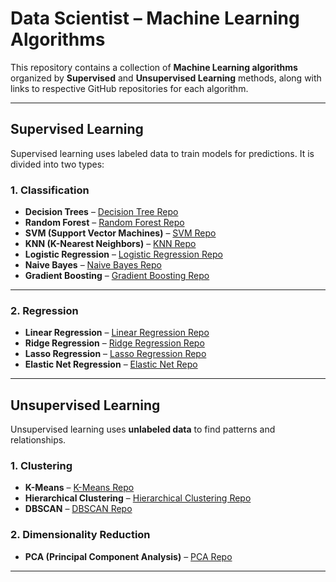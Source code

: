 # Data Scientist – Machine Learning Algorithms

This repository contains a collection of **Machine Learning algorithms** organized by **Supervised** and **Unsupervised Learning** methods, along with links to respective GitHub repositories for each algorithm.

---

## Supervised Learning

Supervised learning uses labeled data to train models for predictions. It is divided into two types:

### 1. Classification

- **Decision Trees** – [Decision Tree Repo](https://github.com/Elakiya-bcs22/Travel_Interest-DT-)  
- **Random Forest** – [Random Forest Repo](https://github.com/Elakiya-bcs22/Insta_Sentiments-RF-)  
- **SVM (Support Vector Machines)** – [SVM Repo](https://github.com/Elakiya-bcs22/Breast_Cancer_Pred-SVM-)  
- **KNN (K-Nearest Neighbors)** – [KNN Repo](https://github.com/Elakiya-bcs22/Music_Mood_Classifier-KNN-)  
- **Logistic Regression** – [Logistic Regression Repo](https://github.com/Elakiya-bcs22/Promotion-Data)  
- **Naive Bayes** – [Naive Bayes Repo](https://github.com/Elakiya-bcs22/Movie_Review_Classifier-NB-)  
- **Gradient Boosting** – [Gradient Boosting Repo](https://github.com/Elakiya-bcs22/Mobile-data-usage-predictor-GB-)

---

### 2. Regression

- **Linear Regression** – [Linear Regression Repo](https://github.com/Elakiya-bcs22/Spend_prediction_app-LR-)  
- **Ridge Regression** – [Ridge Regression Repo](https://github.com/Elakiya-bcs22/Student_Performance-RR-)  
- **Lasso Regression** – [Lasso Regression Repo](https://github.com/Elakiya-bcs22/Electricity_usage-LR-)  
- **Elastic Net Regression** – [Elastic Net Repo](https://github.com/Elakiya-bcs22/House_Rent-ENR-)

---

## Unsupervised Learning

Unsupervised learning uses **unlabeled data** to find patterns and relationships.

### 1. Clustering

- **K-Means** – [K-Means Repo](https://github.com/Elakiya-bcs22/Music_Linear-KM-)  
- **Hierarchical Clustering** – [Hierarchical Clustering Repo](https://github.com/Elakiya-bcs22/Social_User-HRA-)  
- **DBSCAN** – [DBSCAN Repo](https://github.com/Elakiya-bcs22/Traffic_Clus_-DB-)

### 2. Dimensionality Reduction

- **PCA (Principal Component Analysis)** – [PCA Repo](https://github.com/Elakiya-bcs22/Daily-Routine-Analyser-PCA-)

---
